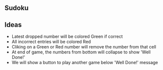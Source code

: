 ## Sudoku

## Ideas

- Latest dropped number will be colored Green if correct
- All incorrect entries will be colored Red
- Cliking on a Green or Red number will remove the number from that cell
- At end of game, the numbers from bottom will collapse to show 'Well Done!'
- We will show a button to play another game below 'Well Done!' message
